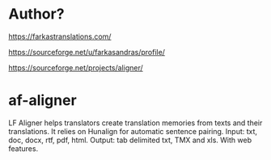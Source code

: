 # Author?
https://farkastranslations.com/

https://sourceforge.net/u/farkasandras/profile/

https://sourceforge.net/projects/aligner/
# af-aligner
LF Aligner helps translators create translation memories from texts and their translations. It relies on Hunalign for automatic sentence pairing. Input: txt, doc, docx, rtf, pdf, html. Output: tab delimited txt, TMX and xls. With web features.
